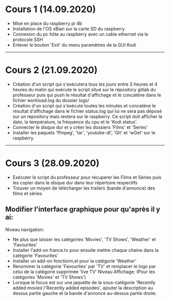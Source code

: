 # Cours 1 (14.09.2020)
- Mise en place du raspberry pi 4b
- Installation de l'OS xBian sur la carte SD du raspberry
- Connexion du pc hôte au raspberry avec un cable ethernet via le protocole SSH
- Enlever le bouton 'Exit' du menu paramètres de la GUI Kodi
___
# Cours 2 (21.09.2020)
- Création d'un script qui s'exécutera tous les jours entre 3 heures et 4 heures du matin qui exécute le script situé sur le répository gitlab du professeur puis qui push le résultat d'affichage et le concatène dans le fichier workload.log du dossier logs/
- Création d'un script qui s'exécute toutes les minutes et concatène le résultat d'affichage dans le fichier status.log qui lui ne sera pas déposé sur un repository mais restera sur le raspberry.
Ce script doit afficher la date, la température, la fréquence du cpu et le 'Kodi status'.
- Connecter le disque dur et y créer les dossiers 'Films' et 'Series'
- Installer les paquets 'ffmpeg', 'tar', 'youtube-dl', 'Git' et 'wGet' sur le raspberry.
___
# Cours 3 (28.09.2020)
- Exécuter le script du professeur pour récuperer les Films et Séries puis les copier dans le disque dur dans leur répertoire respectifs
- Trouver un moyen de télécharger les trailers (bande d'annonce) des films et séries
## Modifier l'interface graphique pour qu'après il y ai:
Niveau navigation: 
- Ne plus que laisser les catégories 'Movies', 'TV Shows', 'Weather' et 'Favourites'
- Installer l'add-on france.tv pour ensuite mettre chaque chaine dans la catégorie 'Favourites'
- Installer un add-on fonctionn,el pour la catégorie 'Weather'
- Renommer la catégorie 'Favourites' par 'TV' et remplacer le logo par celui de la catégorie supprimée 'live TV'
Niveau Affichage: (Pour les catégories 'Movies' et 'TV Shows')
- Lorsque le focus est sur une jaquette de la sous-catégorie 'Recently added movies'/'Recently added episodes', ajouter la description au dessus partie gauche et la bande d'annonce au-dessus partie droite.





